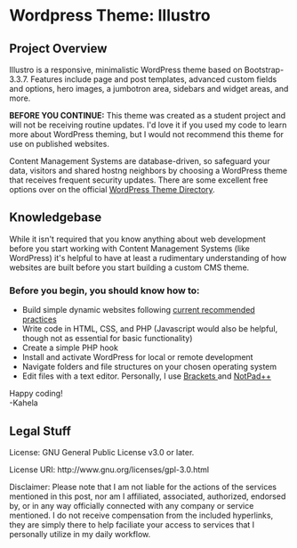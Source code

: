 # Wordpress Theme: Illustro 
<h2> Project Overview </h2>
<p>Illustro is a responsive, minimalistic WordPress theme based on Bootstrap-3.3.7. Features include page and post templates, advanced custom fields and options, hero images, a jumbotron area, sidebars and widget areas, and more. </p>

<p><strong>BEFORE YOU CONTINUE:</strong> This theme was created as a student project and will not be receiving routine updates. I'd love it if you used my code to learn more about WordPress theming, but I would not recommend this theme for use on published websites.</p>
 
<p>Content Management Systems are database-driven, so safeguard your data, visitors and shared hostng neighbors by choosing a WordPress theme that receives frequent security updates. There are some excellent free options over on the official <a href="https://wordpress.org/themes/">WordPress Theme Directory</a>.</p>

<section>
  <h2>Knowledgebase</h2>

  <p>While it isn't required that you know anything about web development before you start working with Content Management Systems (like WordPress) it's helpful to have at least a rudimentary understanding of how websites are built before you start building a custom CMS theme.</p>

  <h3 id="knowledge">Before you begin, you should know how to:</h3>
  <ul aria-labelledby="knowledge">                                               
  <li>Build simple dynamic websites following <a href="https://www.w3.org/wiki/The_web_standards_model_-_HTML_CSS_and_JavaScript"> current recommended practices</a></li>
    <li>Write code in HTML, CSS, and PHP (Javascript would also be helpful, though not as essential for basic functionality)</li>
    <li> Create a simple PHP hook </li>
    <li>Install and activate WordPress for local or remote development </li>
    <li>Navigate folders and file structures on your chosen operating system</li>
    <li>Edit files with a text editor. Personally, I use <a href="https://brackets.io/"> Brackets </a> and <a href="https://notepad-plus-plus.org/"> NotPad++</a></li>
  </ul>
  <p>Happy coding! <br>
  -Kahela</p>
</section>

</section>

<section>
  <h2> Legal Stuff </h2>
  <p>License: GNU General Public License v3.0 or later.</p>
  <p>License URI: http://www.gnu.org/licenses/gpl-3.0.html</p>
  
  <p>Disclaimer: Please note that I am not liable for the actions of the services mentioned in this post, nor am I affiliated, associated, authorized, endorsed by, or in any way officially connected with any company or service mentioned. I do not receive compensation from the included hyperlinks, they are simply there to help faciliate your access to services that I personally utilize in my daily workflow. </p>

